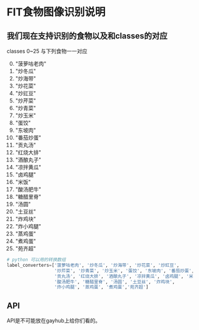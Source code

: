 # FIT食物图像识别说明
## 我们现在支持识别的食物以及和classes的对应
classes 0~25 与下列食物一一对应

0. "菠萝咕老肉"
1. "炒冬瓜"
2. "炒海带"
3. "炒花菜"
4. "炒豇豆"
5. "炒芹菜"
6. "炒青菜"
7. "炒玉米" 
8. "蛋饺" 
9. "东坡肉" 
10. "番茄炒蛋"
11. "贡丸汤" 
12. "红烧大排"
13. "酒酿丸子"
14. "凉拌黄瓜" 
15. "卤鸡腿"
16. "米饭"
17. "酸汤肥牛"
18. "糖醋里脊"
19. "汤圆"
20. "土豆丝"
21. "炸鸡块"
22. "炸小鸡腿"
23. "蒸鸡蛋"
24. "煮鸡蛋"
25. "苑齐超"
```python
# python 可以用的转换数组
label_converters=['菠萝咕老肉', '炒冬瓜', '炒海带', '炒花菜', '炒豇豆',
                  '炒芹菜', '炒青菜', '炒玉米', '蛋饺', '东坡肉', '番茄炒蛋',
                  '贡丸汤', '红烧大排', '酒酿丸子', '凉拌黄瓜', '卤鸡腿', '米饭',
                  '酸汤肥牛', '糖醋里脊', '汤圆', '土豆丝', '炸鸡块',
                  '炸小鸡腿', '蒸鸡蛋', '煮鸡蛋','苑齐超']
```
## API
API是不可能放在gayhub上给你们看的。

